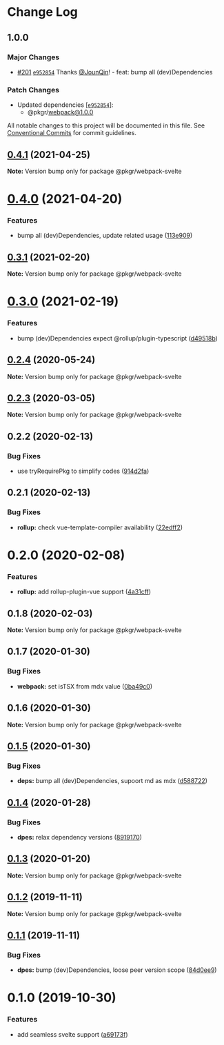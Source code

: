# Change Log

## 1.0.0

### Major Changes

- [#201](https://github.com/rx-ts/pkgr/pull/201) [`e952854`](https://github.com/rx-ts/pkgr/commit/e95285419e60c01e79bade280f73b2389d98c6c5) Thanks [@JounQin](https://github.com/JounQin)! - feat: bump all (dev)Dependencies

### Patch Changes

- Updated dependencies [[`e952854`](https://github.com/rx-ts/pkgr/commit/e95285419e60c01e79bade280f73b2389d98c6c5)]:
  - @pkgr/webpack@1.0.0

All notable changes to this project will be documented in this file.
See [Conventional Commits](https://conventionalcommits.org) for commit guidelines.

## [0.4.1](https://github.com/rx-ts/pkgr/compare/@pkgr/webpack-svelte@0.4.0...@pkgr/webpack-svelte@0.4.1) (2021-04-25)

**Note:** Version bump only for package @pkgr/webpack-svelte

# [0.4.0](https://github.com/rx-ts/pkgr/compare/@pkgr/webpack-svelte@0.3.1...@pkgr/webpack-svelte@0.4.0) (2021-04-20)

### Features

- bump all (dev)Dependencies, update related usage ([113e909](https://github.com/rx-ts/pkgr/commit/113e909be27515c529f053c8c49a94ffbc821d33))

## [0.3.1](https://github.com/rx-ts/pkgr/compare/@pkgr/webpack-svelte@0.3.0...@pkgr/webpack-svelte@0.3.1) (2021-02-20)

**Note:** Version bump only for package @pkgr/webpack-svelte

# [0.3.0](https://github.com/rx-ts/pkgr/compare/@pkgr/webpack-svelte@0.2.4...@pkgr/webpack-svelte@0.3.0) (2021-02-19)

### Features

- bump (dev)Dependencies expect @rollup/plugin-typescript ([d49518b](https://github.com/rx-ts/pkgr/commit/d49518bfea6f7ee58f05a39a1162e95defe57f81))

## [0.2.4](https://github.com/rx-ts/pkgr/compare/@pkgr/webpack-svelte@0.2.2...@pkgr/webpack-svelte@0.2.4) (2020-05-24)

**Note:** Version bump only for package @pkgr/webpack-svelte

## [0.2.3](https://github.com/rx-ts/pkgr/compare/@pkgr/webpack-svelte@0.2.2...@pkgr/webpack-svelte@0.2.3) (2020-03-05)

**Note:** Version bump only for package @pkgr/webpack-svelte

## 0.2.2 (2020-02-13)

### Bug Fixes

- use tryRequirePkg to simplify codes ([914d2fa](https://github.com/rx-ts/pkgr/commit/914d2fa9d6de6dfd94d55d21d01aa4d2152a51fc))

## 0.2.1 (2020-02-13)

### Bug Fixes

- **rollup:** check vue-template-compiler availability ([22edff2](https://github.com/rx-ts/pkgr/commit/22edff2dfb97fe071ff8b9ad4fce4f0c99d09419))

# 0.2.0 (2020-02-08)

### Features

- **rollup:** add rollup-plugin-vue support ([4a31cff](https://github.com/rx-ts/pkgr/commit/4a31cff46d04c0d4182bcb249ea86ec77d2a0b57))

## 0.1.8 (2020-02-03)

**Note:** Version bump only for package @pkgr/webpack-svelte

## 0.1.7 (2020-01-30)

### Bug Fixes

- **webpack:** set isTSX from mdx value ([0ba49c0](https://github.com/rx-ts/pkgr/commit/0ba49c0e2a553e02afb62e6b655b9d90eb514cba))

## 0.1.6 (2020-01-30)

**Note:** Version bump only for package @pkgr/webpack-svelte

## [0.1.5](https://github.com/rx-ts/pkgr/compare/@pkgr/webpack-svelte@0.1.4...@pkgr/webpack-svelte@0.1.5) (2020-01-30)

### Bug Fixes

- **deps:** bump all (dev)Dependencies, supoort md as mdx ([d588722](https://github.com/rx-ts/pkgr/commit/d58872294ba3341a5810a52bd93df55fdf3081d6))

## [0.1.4](https://github.com/rx-ts/pkgr/compare/@pkgr/webpack-svelte@0.1.3...@pkgr/webpack-svelte@0.1.4) (2020-01-28)

### Bug Fixes

- **dpes:** relax dependency versions ([8919170](https://github.com/rx-ts/pkgr/commit/89191703260a3b6b0b01b72374ed27054a6dd6ba))

## [0.1.3](https://github.com/rx-ts/pkgr/compare/@pkgr/webpack-svelte@0.1.2...@pkgr/webpack-svelte@0.1.3) (2020-01-20)

**Note:** Version bump only for package @pkgr/webpack-svelte

## [0.1.2](https://github.com/rx-ts/pkgr/compare/@pkgr/webpack-svelte@0.1.1...@pkgr/webpack-svelte@0.1.2) (2019-11-11)

**Note:** Version bump only for package @pkgr/webpack-svelte

## [0.1.1](https://github.com/rx-ts/pkgr/compare/@pkgr/webpack-svelte@0.1.0...@pkgr/webpack-svelte@0.1.1) (2019-11-11)

### Bug Fixes

- **dpes:** bump (dev)Dependencies, loose peer version scope ([84d0ee9](https://github.com/rx-ts/pkgr/commit/84d0ee9aec46b5aca921d587badd2bfea7ea7d30))

# 0.1.0 (2019-10-30)

### Features

- add seamless svelte support ([a69173f](https://github.com/rx-ts/pkgr/commit/a69173fdd4e6f543b5b353a2c2501b15217918b2))

